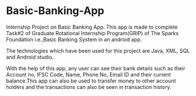 # Basic-Banking-App
Internship Project on Basic Banking App.
This app is made to complete Task#2 of Graduate Rotational Internship Program(GRIP) of The Sparks Foundation i.e.,Basic Banking System in an android app.

The technologies which have been used for this project are Java, XML, SQL and Android studio. 

With the help of this app, any user can see their bank details such as their Account no, IFSC Code, Name, Phone No, Email ID and their current balance.This app can also be used to transfer money to other account holders and the transactions can also be seen in transaction history.
